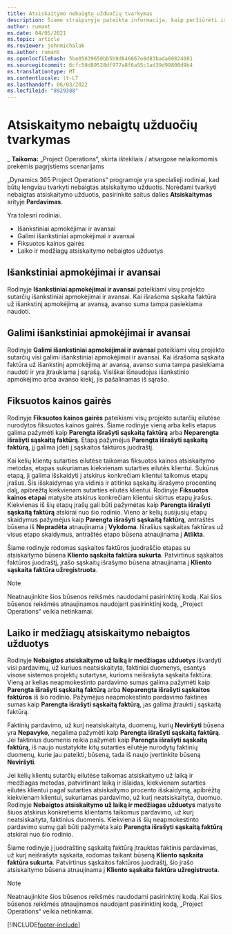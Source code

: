 ```yaml
---
title: Atsiskaitymo nebaigtų užduočių tvarkymas
description: Šiame straipsnyje pateikta informacija, kaip peržiūrėti ir tvarkyti atsiskaitymo nebaigtas užduotis naudojant „Project Operations“.
author: rumant
ms.date: 04/05/2021
ms.topic: article
ms.reviewer: johnmichalak
ms.author: rumant
ms.openlocfilehash: 5be05639650bb5b9d646067e8d83bada60824081
ms.sourcegitcommit: 6cfc50d89528df977a8f6a55c1ad39d99800d9b4
ms.translationtype: MT
ms.contentlocale: lt-LT
ms.lasthandoff: 06/03/2022
ms.locfileid: "8929388"
---
```

# <a name="manage-billing-backlog"></a>Atsiskaitymo nebaigtų užduočių tvarkymas

_ **Taikoma:** „Project Operations“, skirta ištekliais / atsargose nelaikomomis prekėmis pagrįstiems scenarijams

„Dynamics 365 Project Operations“ programoje yra specialieji rodiniai, kad būtų lengviau tvarkyti nebaigtas atsiskaitymo užduotis. Norėdami tvarkyti nebaigtas atsiskaitymo užduotis, pasirinkite saitus dalies **Atsiskaitymas** srityje **Pardavimas**. 

Yra tolesni rodiniai.

- Išankstiniai apmokėjimai ir avansai
- Galimi išankstiniai apmokėjimai ir avansai
- Fiksuotos kainos gairės
- Laiko ir medžiagų atsiskaitymo nebaigtos užduotys

## <a name="retainers-and-advances"></a>Išankstiniai apmokėjimai ir avansai

Rodinyje **Išankstiniai apmokėjimai ir avansai** pateikiami visų projekto sutarčių išankstiniai apmokėjimai ir avansai. Kai išrašoma sąskaita faktūra už išankstinį apmokėjimą ar avansą, avanso suma tampa pasiekiama naudoti.

## <a name="available-retainers-and-advances"></a>Galimi išankstiniai apmokėjimai ir avansai

Rodinyje **Galimi išankstiniai apmokėjimai ir avansai** pateikiami visų projekto sutarčių visi galimi išankstiniai apmokėjimai ir avansai. Kai išrašoma sąskaita faktūra už išankstinį apmokėjimą ar avansą, avanso suma tampa pasiekiama naudoti ir yra įtraukiama į sąrašą. Visiškai išnaudojus išankstinio apmokėjimo arba avanso kiekį, jis pašalinamas iš sąrašo.

## <a name="fixed-price-milestones"></a>Fiksuotos kainos gairės

Rodinyje **Fiksuotos kainos gairės** pateikiami visų projekto sutarčių eilutėse nurodytos fiksuotos kainos gairės. Šiame rodinyje vieną arba kelis etapus galima pažymėti kaip **Parengta išrašyti sąskaitą faktūrą** arba **Neparengta išrašyti sąskaitą faktūrą**. Etapą pažymėjus **Parengta išrašyti sąskaitą faktūrą**, jį galima įdėti į sąskaitos faktūros juodraštį.

Kai kelių klientų sutarties eilutėse taikomas fiksuotos kainos atsiskaitymo metodas, etapas sukuriamas kiekvienam sutarties eilutės klientui. Sukūrus etapą, ji galima išskaidyti į atskirus konkrečiam klientui taikomus etapų įrašus. Šis išskaidymas yra vidinis ir atitinka sąskaitų išrašymo procentinę dalį, apibrėžtą kiekvienam sutarties eilutės klientui. Rodinyje **Fiksuotos kainos etapai** matysite atskirus konkrečiam klientui skirtus etapų įrašus. Kiekvienas iš šių etapų įrašų gali būti pažymėtas kaip **Parengta išrašyti sąskaitą faktūrą** atskirai nuo šio rodinio. Vieno ar kelių susijusių etapų skaidymus pažymėjus kaip **Parengta išrašyti sąskaitą faktūrą**, antraštės būsena iš **Nepradėta** atnaujinama į **Vykdoma**. Išrašius sąskaitas faktūras už visus etapo skaidymus, antraštės etapo būsena atnaujinama į **Atlikta**.

Šiame rodinyje rodomas sąskaitos faktūros juodraščio etapas su atsiskaitymo būsena **Kliento sąskaita faktūra sukurta**. Patvirtinus sąskaitos faktūros juodraštį, įrašo sąskaitų išrašymo būsena atnaujinama į **Kliento sąskaita faktūra užregistruota**. 

> [!NOTE] 
> Neatnaujinkite šios būsenos reikšmės naudodami pasirinktinį kodą. Kai šios būsenos reikšmės atnaujinamos naudojant pasirinktinį kodą, „Project Operations“ veikia netinkamai.

## <a name="time-and-material-billing-backlog"></a>Laiko ir medžiagų atsiskaitymo nebaigtos užduotys

Rodinyje **Nebaigtos atsiskaitymo už laiką ir medžiagas užduotys** išvardyti visi pardavimų, už kuriuos neatsiskaityta, faktiniai duomenys, esantys visose sistemos projektų sutartyse, kurioms neišrašyta sąskaita faktūra. Vieną ar kelias neapmokestinto pardavimo sumas galima pažymėti kaip **Parengta išrašyti sąskaitą faktūrą** arba **Neparengta išrašyti sąskaitos faktūros** iš šio rodinio. Pažymėjus neapmokestinto pardavimo faktines sumas kaip **Parengta išrašyti sąskaitą faktūrą**, jas galima įtraukti į sąskaitą faktūrą.

Faktinių pardavimo, už kurį neatsiskaityta, duomenų, kurių **Neviršyti** būsena yra **Nepavyko**, negalima pažymėti kaip **Parengta išrašyti sąskaitą faktūrą**. Jei faktinius duomenis reikia pažymėti kaip **Parengta išrašyti sąskaitą faktūrą**, iš naujo nustatykite kitų sutarties eilutėje nurodytų faktinių duomenų, kurie jau pateikti, būseną, tada iš naujo įvertinkite būseną **Neviršyti**.

Jei kelių klientų sutarčių eilutėse taikomas atsiskaitymo už laiką ir medžiagas metodas, patvirtinant laiką ir išlaidas, kiekvienam sutarties eilutės klientui pagal sutarties atsiskaitymo procento išskaidymą, apibrėžtą kiekvienam klientui, sukuriamas pardavimo, už kurį neatsiskaityta, duomuo. Rodinyje **Nebaigtos atsiskaitymo už laiką ir medžiagas užduotys** matysite šiuos atskirus konkretiems klientams taikomus pardavimo, už kurį neatsiskaityta, faktinius duomenis. Kiekviena iš šių neapmokestinto pardavimo sumų gali būti pažymėta kaip **Parengta išrašyti sąskaitą faktūrą** atskirai nuo šio rodinio.

Šiame rodinyje į juodraštinę sąskaitą faktūrą įtrauktas faktinis pardavimas, už kurį neišrašyta sąskaita, rodomas taikant būseną **Kliento sąskaita faktūra sukurta**. Patvirtinus sąskaitos faktūros juodraštį, šio įrašo atsiskaitymo būsena atnaujinama į **Kliento sąskaita faktūra užregistruota**. 

> [!NOTE] 
> Neatnaujinkite šios būsenos reikšmės naudodami pasirinktinį kodą. Kai šios būsenos reikšmės atnaujinamos naudojant pasirinktinį kodą, „Project Operations“ veikia netinkamai.


[!INCLUDE[footer-include](../includes/footer-banner.md)]
